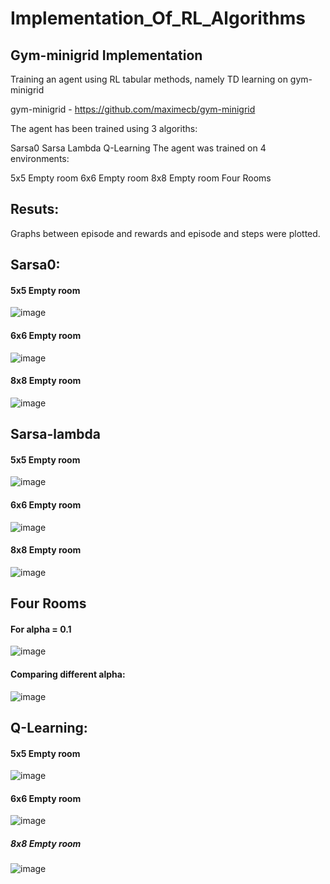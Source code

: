 # Implementation_Of_RL_Algorithms
## Gym-minigrid Implementation
Training an agent using RL tabular methods, namely TD learning on gym-minigrid

gym-minigrid - https://github.com/maximecb/gym-minigrid

The agent has been trained using 3 algoriths:

Sarsa0
Sarsa Lambda
Q-Learning
The agent was trained on 4 environments:

5x5 Empty room
6x6 Empty room
8x8 Empty room
Four Rooms
## Resuts:
Graphs between episode and rewards and episode and steps were plotted.

## Sarsa0:

#### 5x5 Empty room
![image](https://user-images.githubusercontent.com/102024497/229156002-c9e1a276-8736-44c6-a0f2-f86365b0c7d0.png)

#### 6x6 Empty room
![image](https://user-images.githubusercontent.com/102024497/229156430-f2ca996c-6134-4964-8912-48fba7a02df8.png)

#### 8x8 Empty room
![image](https://user-images.githubusercontent.com/102024497/229156467-1efb1a00-ac7e-49aa-a5c1-8a1f2f03b774.png)

## Sarsa-lambda
#### 5x5 Empty room
![image](https://user-images.githubusercontent.com/102024497/229156925-a313c76d-169b-4ad5-a91c-c3263b1911f5.png)

#### 6x6 Empty room
![image](https://user-images.githubusercontent.com/102024497/229156987-48575ef2-7de3-4a74-bf5c-8f789deb9ca3.png)

#### 8x8 Empty room
![image](https://user-images.githubusercontent.com/102024497/229157043-6f9a9019-e3ca-449f-ae66-1cde5bb1ae34.png)

## Four Rooms
#### For alpha = 0.1
![image](https://user-images.githubusercontent.com/102024497/229157102-f2fc23be-6dd9-418c-a102-878c5708b7d7.png)

#### Comparing different alpha:
![image](https://user-images.githubusercontent.com/102024497/229157179-577296c8-5429-4b7e-ab91-72c112d561e3.png)

## Q-Learning:
#### 5x5 Empty room
![image](https://user-images.githubusercontent.com/102024497/229157317-835aabbf-85b9-4514-8e2f-95f2fa180018.png)

#### 6x6 Empty room
![image](https://user-images.githubusercontent.com/102024497/229157372-435bde34-ee70-4dbf-95b4-da48c2bc9668.png)

##### 8x8 Empty room
![image](https://user-images.githubusercontent.com/102024497/229157434-88d5b5fa-f309-4210-8d62-f7d748d993f8.png)



